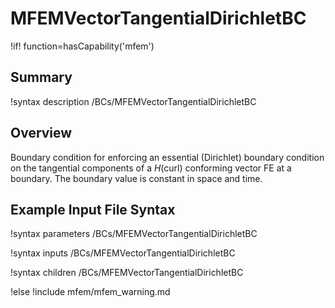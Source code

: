 # MFEMVectorTangentialDirichletBC

!if! function=hasCapability('mfem')

## Summary

!syntax description /BCs/MFEMVectorTangentialDirichletBC

## Overview

Boundary condition for enforcing an essential (Dirichlet) boundary condition on the tangential
components of a $H(\mathrm{curl})$ conforming vector FE at a boundary. The boundary value is
constant in space and time.

## Example Input File Syntax

!syntax parameters /BCs/MFEMVectorTangentialDirichletBC

!syntax inputs /BCs/MFEMVectorTangentialDirichletBC

!syntax children /BCs/MFEMVectorTangentialDirichletBC

!else
!include mfem/mfem_warning.md
